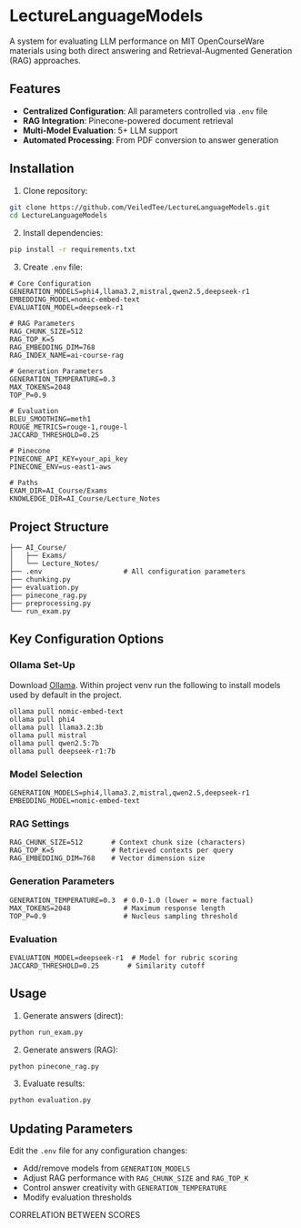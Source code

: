 # LectureLanguageModels

A system for evaluating LLM performance on MIT OpenCourseWare materials using both direct answering and Retrieval-Augmented Generation (RAG) approaches.

## Features
- **Centralized Configuration**: All parameters controlled via `.env` file
- **RAG Integration**: Pinecone-powered document retrieval
- **Multi-Model Evaluation**: 5+ LLM support
- **Automated Processing**: From PDF conversion to answer generation

## Installation

1. Clone repository:
```bash
git clone https://github.com/VeiledTee/LectureLanguageModels.git
cd LectureLanguageModels
```

2. Install dependencies:
```bash
pip install -r requirements.txt
```

3. Create `.env` file:
```env
# Core Configuration
GENERATION_MODELS=phi4,llama3.2,mistral,qwen2.5,deepseek-r1
EMBEDDING_MODEL=nomic-embed-text
EVALUATION_MODEL=deepseek-r1

# RAG Parameters
RAG_CHUNK_SIZE=512
RAG_TOP_K=5
RAG_EMBEDDING_DIM=768
RAG_INDEX_NAME=ai-course-rag

# Generation Parameters
GENERATION_TEMPERATURE=0.3
MAX_TOKENS=2048
TOP_P=0.9

# Evaluation
BLEU_SMOOTHING=meth1
ROUGE_METRICS=rouge-1,rouge-l
JACCARD_THRESHOLD=0.25

# Pinecone
PINECONE_API_KEY=your_api_key
PINECONE_ENV=us-east1-aws

# Paths
EXAM_DIR=AI_Course/Exams
KNOWLEDGE_DIR=AI_Course/Lecture_Notes
```

## Project Structure
```
├── AI_Course/
│   ├── Exams/
│   └── Lecture_Notes/
├── .env                    # All configuration parameters
├── chunking.py             
├── evaluation.py           
├── pinecone_rag.py         
├── preprocessing.py        
└── run_exam.py
```

## Key Configuration Options

### Ollama Set-Up
Download [Ollama](https://ollama.com/).
Within project venv run the following to install models used by default in the project.
```terminal
ollama pull nomic-embed-text
ollama pull phi4
ollama pull llama3.2:3b
ollama pull mistral
ollama pull qwen2.5:7b
ollama pull deepseek-r1:7b
```

### Model Selection
```env
GENERATION_MODELS=phi4,llama3.2,mistral,qwen2.5,deepseek-r1
EMBEDDING_MODEL=nomic-embed-text
```

### RAG Settings
```env
RAG_CHUNK_SIZE=512       # Context chunk size (characters)
RAG_TOP_K=5              # Retrieved contexts per query
RAG_EMBEDDING_DIM=768    # Vector dimension size
```

### Generation Parameters
```env
GENERATION_TEMPERATURE=0.3  # 0.0-1.0 (lower = more factual)
MAX_TOKENS=2048             # Maximum response length
TOP_P=0.9                   # Nucleus sampling threshold
```

### Evaluation
```env
EVALUATION_MODEL=deepseek-r1  # Model for rubric scoring
JACCARD_THRESHOLD=0.25       # Similarity cutoff
```

## Usage

1. Generate answers (direct):
```bash
python run_exam.py
```

2. Generate answers (RAG):
```bash
python pinecone_rag.py
```

3. Evaluate results:
```bash
python evaluation.py
```

## Updating Parameters

Edit the `.env` file for any configuration changes:
- Add/remove models from `GENERATION_MODELS`
- Adjust RAG performance with `RAG_CHUNK_SIZE` and `RAG_TOP_K`
- Control answer creativity with `GENERATION_TEMPERATURE`
- Modify evaluation thresholds

CORRELATION BETWEEN SCORES
